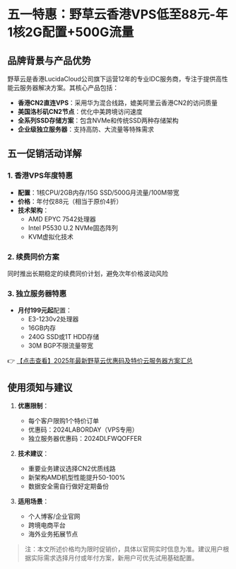 # 五一特惠：野草云香港VPS低至88元-年 1核2G配置+500G流量

## 品牌背景与产品优势

野草云是香港LucidaCloud公司旗下运营12年的专业IDC服务商，专注于提供高性能云服务器解决方案。其核心产品包括：

- **香港CN2直连VPS**：采用华为混合线路，媲美阿里云香港CN2的访问质量
- **美国洛杉矶CN2节点**：优化中美跨境访问速度
- **全系列SSD存储方案**：包含NVMe和传统SSD两种存储架构
- **企业级独立服务器**：支持高防、大流量等特殊需求

## 五一促销活动详解

### 1. 香港VPS年度特惠
- **配置**：1核CPU/2GB内存/15G SSD/500G月流量/100M带宽
- **价格**：年付仅88元（相当于原价4折）
- **技术架构**：
  - AMD EPYC 7542处理器
  - Intel P5530 U.2 NVMe固态阵列
  - KVM虚拟化技术

### 2. 续费同价方案
同时推出长期稳定的续费同价计划，避免次年价格波动风险

### 3. 独立服务器特惠
- **月付199元起**配置：
  - E3-1230v2处理器
  - 16GB内存
  - 240G SSD或1T HDD存储
  - 30M BGP不限流量带宽

👉 [【点击查看】2025年最新野草云优惠码及特价云服务器方案汇总](https://bit.ly/yecaoyun)

## 使用须知与建议

1. **优惠限制**：
   - 每个客户限购1个特价订单
   - 优惠码：2024LABORDAY（VPS专用）
   - 独立服务器优惠码：2024DLFWQOFFER

2. **技术建议**：
   - 重要业务建议选择CN2优质线路
   - 新架构AMD机型性能提升50-100%
   - 数据安全需自行做好定期备份

3. **适用场景**：
   - 个人博客/企业官网
   - 跨境电商平台
   - 海外业务拓展节点

> 注：本文所述价格均为限时促销价，具体以官网实时信息为准。建议用户根据实际需求选择月付或年付方案，新用户可优先试用基础配置。